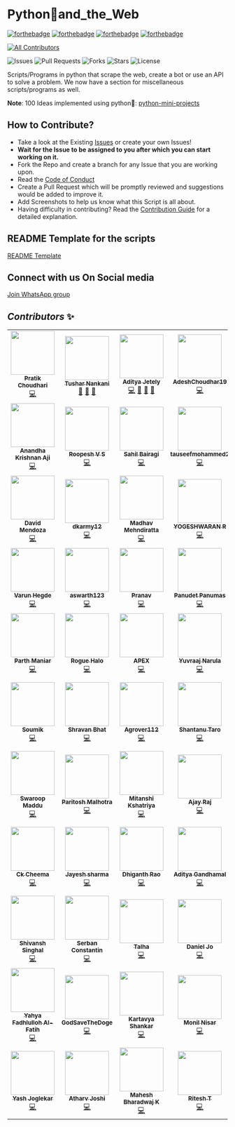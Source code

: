 # Python🐍and_the_Web

[![forthebadge](https://forthebadge.com/images/badges/built-by-developers.svg)](https://forthebadge.com)
[![forthebadge](https://forthebadge.com/images/badges/built-with-love.svg)](https://forthebadge.com)
[![forthebadge](https://forthebadge.com/images/badges/built-with-swag.svg)](https://forthebadge.com)
[![forthebadge](https://forthebadge.com/images/badges/made-with-python.svg)](https://forthebadge.com)

<!-- ALL-CONTRIBUTORS-BADGE:START - Do not remove or modify this section -->
[![All Contributors](https://img.shields.io/badge/all_contributors-74-orange.svg?style=flat-square)](#contributors-)
<!-- ALL-CONTRIBUTORS-BADGE:END -->

![Issues](https://img.shields.io/github/issues/Python-World/Python_and_the_Web)
![Pull Requests](https://img.shields.io/github/issues-pr/Python-World/Python_and_the_Web)
![Forks](https://img.shields.io/github/forks/Python-World/Python_and_the_Web)
![Stars](https://img.shields.io/github/stars/Python-World/Python_and_the_Web)
![License](https://img.shields.io/github/license/Python-World/Python_and_the_Web)

Scripts/Programs in python that scrape the web, create a bot or use an API to solve a problem.
We now have a section for miscellaneous scripts/programs as well.

**Note**: 100 Ideas implemented using python🐍: [python-mini-projects](https://python-world.github.io/python-mini-projects/#/)

## How to Contribute?

- Take a look at the Existing [Issues](https://github.com/Python-World/Python_and_the_Web/issues) or create your own Issues!
- **Wait for the Issue to be assigned to you after which you can start working on it.**
- Fork the Repo and create a branch for any Issue that you are working upon.
- Read the [Code of Conduct](https://github.com/Python-World/Python_and_the_Web/blob/master/CODE_OF_CONDUCT.md)
- Create a Pull Request which will be promptly reviewed and suggestions would be added to improve it.
- Add Screenshots to help us know what this Script is all about.
- Having difficulty in contributing? Read the [Contribution Guide](https://github.com/Python-World/Python_and_the_Web/blob/master/CONTRIBUTING.md) for a detailed explanation.

## README Template for the scripts

[README Template](https://github.com/Python-World/Python_and_the_Web/blob/master/README_TEMPLATE.md)

## Connect with us On Social media

[Join WhatsApp group](https://chat.whatsapp.com/Ghp25kidWLaGrAVA0G0GAa)

## *Contributors* ✨

<!-- ALL-CONTRIBUTORS-LIST:START - Do not remove or modify this section -->
<!-- prettier-ignore-start -->
<!-- markdownlint-disable -->
<table>
  <tr>
    <td align="center"><a href="https://www.linkedin.com/in/pratik-choudhari/"><img src="https://avatars3.githubusercontent.com/u/40862682?v=4" width="100px;" alt=""/><br /><sub><b>Pratik Choudhari</b></sub></a><br /><a href="https://github.com/Python-World/Python_and_the_Web/commits?author=pratik-choudhari" title="Code">💻</a></td>
    <td align="center"><a href="https://www.linkedin.com/in/tusharnankani"><img src="https://avatars1.githubusercontent.com/u/61280281?v=4" width="100px;" alt=""/><br /><sub><b>Tushar Nankani</b></sub></a><br /><a href="https://github.com/Python-World/Python_and_the_Web/commits?author=tusharnankani" title="Documentation">📖</a> <a href="https://github.com/Python-World/Python_and_the_Web/pulls?q=is%3Apr+reviewed-by%3Atusharnankani" title="Reviewed Pull Requests">👀</a> <a href="#projectManagement-tusharnankani" title="Project Management">📆</a></td>
    <td align="center"><a href="http://www.linkedin.com/in/aditya-jetely"><img src="https://avatars3.githubusercontent.com/u/42397096?v=4" width="100px;" alt=""/><br /><sub><b>Aditya Jetely</b></sub></a><br /><a href="https://github.com/Python-World/Python_and_the_Web/commits?author=AdityaJ7" title="Code">💻</a> <a href="https://github.com/Python-World/Python_and_the_Web/commits?author=AdityaJ7" title="Documentation">📖</a> <a href="https://github.com/Python-World/Python_and_the_Web/pulls?q=is%3Apr+reviewed-by%3AAdityaJ7" title="Reviewed Pull Requests">👀</a> <a href="#projectManagement-AdityaJ7" title="Project Management">📆</a></td>
    <td align="center"><a href="https://github.com/AdeshChoudhar19"><img src="https://avatars3.githubusercontent.com/u/60918872?v=4" width="100px;" alt=""/><br /><sub><b>AdeshChoudhar19</b></sub></a><br /><a href="https://github.com/Python-World/Python_and_the_Web/commits?author=AdeshChoudhar19" title="Code">💻</a></td>
    <td align="center"><a href="https://www.linkedin.com/in/ravishankar-chavare-84474a102/"><img src="https://avatars0.githubusercontent.com/u/33047641?v=4" width="100px;" alt=""/><br /><sub><b>Ravishankar Chavare</b></sub></a><br /><a href="https://github.com/Python-World/Python_and_the_Web/pulls?q=is%3Apr+reviewed-by%3Achavarera" title="Reviewed Pull Requests">👀</a> <a href="https://github.com/Python-World/Python_and_the_Web/commits?author=chavarera" title="Documentation">📖</a> <a href="#projectManagement-chavarera" title="Project Management">📆</a></td>
    <td align="center"><a href="https://github.com/Saujanya0910"><img src="https://avatars1.githubusercontent.com/u/55703178?v=4" width="100px;" alt=""/><br /><sub><b>Saujanya Pandey</b></sub></a><br /><a href="https://github.com/Python-World/Python_and_the_Web/commits?author=Saujanya0910" title="Code">💻</a></td>
    <td align="center"><a href="https://amitsingh-396e4.web.app/"><img src="https://avatars2.githubusercontent.com/u/57305134?v=4" width="100px;" alt=""/><br /><sub><b>amit singh</b></sub></a><br /><a href="https://github.com/Python-World/Python_and_the_Web/commits?author=amitsingh6391" title="Documentation">📖</a></td>
  </tr>
  <tr>
    <td align="center"><a href="https://github.com/anandhakrishnanaji"><img src="https://avatars2.githubusercontent.com/u/45736365?v=4" width="100px;" alt=""/><br /><sub><b>Anandha Krishnan Aji</b></sub></a><br /><a href="https://github.com/Python-World/Python_and_the_Web/commits?author=anandhakrishnanaji" title="Code">💻</a></td>
    <td align="center"><a href="https://github.com/roopeshvs"><img src="https://avatars3.githubusercontent.com/u/47831211?v=4" width="100px;" alt=""/><br /><sub><b>Roopesh V S</b></sub></a><br /><a href="https://github.com/Python-World/Python_and_the_Web/commits?author=roopeshvs" title="Code">💻</a></td>
    <td align="center"><a href="https://github.com/Sahil-k1509"><img src="https://avatars1.githubusercontent.com/u/55683054?v=4" width="100px;" alt=""/><br /><sub><b>Sahil Bairagi</b></sub></a><br /><a href="https://github.com/Python-World/Python_and_the_Web/commits?author=Sahil-k1509" title="Code">💻</a></td>
    <td align="center"><a href="https://github.com/tauseefmohammed2"><img src="https://avatars2.githubusercontent.com/u/35351464?v=4" width="100px;" alt=""/><br /><sub><b>tauseefmohammed2</b></sub></a><br /><a href="https://github.com/Python-World/Python_and_the_Web/commits?author=tauseefmohammed2" title="Code">💻</a></td>
    <td align="center"><a href="https://ameyanrd.github.io/"><img src="https://avatars1.githubusercontent.com/u/42608371?v=4" width="100px;" alt=""/><br /><sub><b>Ameya Deshpande</b></sub></a><br /><a href="https://github.com/Python-World/Python_and_the_Web/commits?author=ameyanrd" title="Code">💻</a></td>
    <td align="center"><a href="https://aravindha1234u.github.io"><img src="https://avatars0.githubusercontent.com/u/52521300?v=4" width="100px;" alt=""/><br /><sub><b>T3cH_W1z4rD</b></sub></a><br /><a href="https://github.com/Python-World/Python_and_the_Web/commits?author=Aravindha1234u" title="Code">💻</a></td>
    <td align="center"><a href="https://github.com/Meghana-12"><img src="https://avatars0.githubusercontent.com/u/44519203?v=4" width="100px;" alt=""/><br /><sub><b>Meghana Varanasi</b></sub></a><br /><a href="https://github.com/Python-World/Python_and_the_Web/commits?author=Meghana-12" title="Code">💻</a></td>
  </tr>
  <tr>
    <td align="center"><a href="https://github.com/mendoza"><img src="https://avatars1.githubusercontent.com/u/30415552?v=4" width="100px;" alt=""/><br /><sub><b>David Mendoza</b></sub></a><br /><a href="https://github.com/Python-World/Python_and_the_Web/commits?author=mendoza" title="Code">💻</a></td>
    <td align="center"><a href="https://github.com/dkarmy12"><img src="https://avatars1.githubusercontent.com/u/55491427?v=4" width="100px;" alt=""/><br /><sub><b>dkarmy12</b></sub></a><br /><a href="https://github.com/Python-World/Python_and_the_Web/commits?author=dkarmy12" title="Code">💻</a></td>
    <td align="center"><a href="http://madhavmehndiratta.me"><img src="https://avatars3.githubusercontent.com/u/43489174?v=4" width="100px;" alt=""/><br /><sub><b>Madhav Mehndiratta</b></sub></a><br /><a href="https://github.com/Python-World/Python_and_the_Web/commits?author=madhavmehndiratta" title="Code">💻</a></td>
    <td align="center"><a href="http://www.linkedin.com/in/yogeshwaran01"><img src="https://avatars1.githubusercontent.com/u/66836092?v=4" width="100px;" alt=""/><br /><sub><b>YOGESHWARAN R</b></sub></a><br /><a href="https://github.com/Python-World/Python_and_the_Web/commits?author=yogeshwaran01" title="Code">💻</a></td>
    <td align="center"><a href="http://pranav6670.github.io"><img src="https://avatars1.githubusercontent.com/u/31882923?v=4" width="100px;" alt=""/><br /><sub><b>Pranav  Natekar</b></sub></a><br /><a href="https://github.com/Python-World/Python_and_the_Web/commits?author=pranav6670" title="Code">💻</a></td>
    <td align="center"><a href="https://github.com/nj1902"><img src="https://avatars0.githubusercontent.com/u/56442920?v=4" width="100px;" alt=""/><br /><sub><b>DopeKid</b></sub></a><br /><a href="https://github.com/Python-World/Python_and_the_Web/commits?author=nj1902" title="Code">💻</a></td>
    <td align="center"><a href="https://github.com/rohitjoshi6"><img src="https://avatars1.githubusercontent.com/u/56406787?v=4" width="100px;" alt=""/><br /><sub><b>Rohit_Joshi</b></sub></a><br /><a href="https://github.com/Python-World/Python_and_the_Web/commits?author=rohitjoshi6" title="Code">💻</a></td>
  </tr>
  <tr>
    <td align="center"><a href="https://github.com/varuntumbe"><img src="https://avatars0.githubusercontent.com/u/44541344?v=4" width="100px;" alt=""/><br /><sub><b>Varun Hegde</b></sub></a><br /><a href="https://github.com/Python-World/Python_and_the_Web/commits?author=varuntumbe" title="Code">💻</a></td>
    <td align="center"><a href="https://github.com/aswarth123"><img src="https://avatars2.githubusercontent.com/u/53229329?v=4" width="100px;" alt=""/><br /><sub><b>aswarth123</b></sub></a><br /><a href="https://github.com/Python-World/Python_and_the_Web/commits?author=aswarth123" title="Code">💻</a></td>
    <td align="center"><a href="https://github.com/Vyprath"><img src="https://avatars3.githubusercontent.com/u/58635215?v=4" width="100px;" alt=""/><br /><sub><b>Pranav</b></sub></a><br /><a href="https://github.com/Python-World/Python_and_the_Web/commits?author=Vyprath" title="Code">💻</a></td>
    <td align="center"><a href="https://github.com/panudet-24mb"><img src="https://avatars3.githubusercontent.com/u/47716860?v=4" width="100px;" alt=""/><br /><sub><b>Panudet Panumas</b></sub></a><br /><a href="https://github.com/Python-World/Python_and_the_Web/commits?author=panudet-24mb" title="Code">💻</a></td>
    <td align="center"><a href="https://github.com/Jaideep07"><img src="https://avatars0.githubusercontent.com/u/53224282?v=4" width="100px;" alt=""/><br /><sub><b>Jaideep07</b></sub></a><br /><a href="https://github.com/Python-World/Python_and_the_Web/commits?author=Jaideep07" title="Code">💻</a></td>
    <td align="center"><a href="https://github.com/infern018"><img src="https://avatars1.githubusercontent.com/u/52378712?v=4" width="100px;" alt=""/><br /><sub><b>Vishwas Singh</b></sub></a><br /><a href="https://github.com/Python-World/Python_and_the_Web/commits?author=infern018" title="Code">💻</a></td>
    <td align="center"><a href="https://github.com/krishnajalan"><img src="https://avatars3.githubusercontent.com/u/69248796?v=4" width="100px;" alt=""/><br /><sub><b>Krishna Jalan</b></sub></a><br /><a href="https://github.com/Python-World/Python_and_the_Web/commits?author=krishnajalan" title="Documentation">📖</a></td>
  </tr>
  <tr>
    <td align="center"><a href="http://linkedin.com/in/parthdmaniar"><img src="https://avatars3.githubusercontent.com/u/45627498?v=4" width="100px;" alt=""/><br /><sub><b>Parth Maniar</b></sub></a><br /><a href="https://github.com/Python-World/Python_and_the_Web/commits?author=officialpm" title="Code">💻</a></td>
    <td align="center"><a href="https://github.com/Rogue-Halo"><img src="https://avatars3.githubusercontent.com/u/47247405?v=4" width="100px;" alt=""/><br /><sub><b>Rogue Halo</b></sub></a><br /><a href="https://github.com/Python-World/Python_and_the_Web/commits?author=Rogue-Halo" title="Code">💻</a></td>
    <td align="center"><a href="https://github.com/Apex-code"><img src="https://avatars2.githubusercontent.com/u/30106022?v=4" width="100px;" alt=""/><br /><sub><b>APEX</b></sub></a><br /><a href="https://github.com/Python-World/Python_and_the_Web/commits?author=Apex-code" title="Code">💻</a></td>
    <td align="center"><a href="https://github.com/yuvraajnarula"><img src="https://avatars3.githubusercontent.com/u/49155095?v=4" width="100px;" alt=""/><br /><sub><b>Yuvraaj Narula</b></sub></a><br /><a href="https://github.com/Python-World/Python_and_the_Web/commits?author=yuvraajnarula" title="Code">💻</a></td>
    <td align="center"><a href="https://github.com/Anshul275"><img src="https://avatars0.githubusercontent.com/u/54087991?v=4" width="100px;" alt=""/><br /><sub><b>Anshul275</b></sub></a><br /><a href="https://github.com/Python-World/Python_and_the_Web/commits?author=Anshul275" title="Code">💻</a></td>
    <td align="center"><a href="https://github.com/CaptainRoberts"><img src="https://avatars2.githubusercontent.com/u/25398128?v=4" width="100px;" alt=""/><br /><sub><b>Benji</b></sub></a><br /><a href="https://github.com/Python-World/Python_and_the_Web/commits?author=CaptainRoberts" title="Code">💻</a></td>
    <td align="center"><a href="https://bit.ly/3id01g8"><img src="https://avatars0.githubusercontent.com/u/52729944?v=4" width="100px;" alt=""/><br /><sub><b>Rajdeep Ray</b></sub></a><br /><a href="https://github.com/Python-World/Python_and_the_Web/commits?author=Rajdeep-Ray" title="Code">💻</a></td>
  </tr>
  <tr>
    <td align="center"><a href="https://araon.pythonanywhere.com"><img src="https://avatars0.githubusercontent.com/u/30241057?v=4" width="100px;" alt=""/><br /><sub><b>Soumik</b></sub></a><br /><a href="https://github.com/Python-World/Python_and_the_Web/commits?author=Araon" title="Code">💻</a></td>
    <td align="center"><a href="https://github.com/ShravanBhat"><img src="https://avatars3.githubusercontent.com/u/48554826?v=4" width="100px;" alt=""/><br /><sub><b>Shravan Bhat</b></sub></a><br /><a href="https://github.com/Python-World/Python_and_the_Web/commits?author=ShravanBhat" title="Code">💻</a></td>
    <td align="center"><a href="https://github.com/Agrover112"><img src="https://avatars3.githubusercontent.com/u/42321810?v=4" width="100px;" alt=""/><br /><sub><b>Agrover112</b></sub></a><br /><a href="https://github.com/Python-World/Python_and_the_Web/commits?author=Agrover112" title="Code">💻</a></td>
    <td align="center"><a href="https://github.com/ShantanuTaro"><img src="https://avatars3.githubusercontent.com/u/43516930?v=4" width="100px;" alt=""/><br /><sub><b>Shantanu Taro</b></sub></a><br /><a href="https://github.com/Python-World/Python_and_the_Web/commits?author=ShantanuTaro" title="Code">💻</a></td>
    <td align="center"><a href="https://suvamprogrammer.blogspot.com"><img src="https://avatars3.githubusercontent.com/u/32155332?v=4" width="100px;" alt=""/><br /><sub><b>suvam prasad</b></sub></a><br /><a href="https://github.com/Python-World/Python_and_the_Web/commits?author=SuvamPrasd" title="Code">💻</a></td>
    <td align="center"><a href="https://www.youtube.com/channel/UCpkxxb7y9nIlUlft5GKTNsg/"><img src="https://avatars3.githubusercontent.com/u/66870959?v=4" width="100px;" alt=""/><br /><sub><b>Mysterious-Owl</b></sub></a><br /><a href="https://github.com/Python-World/Python_and_the_Web/commits?author=Mysterious-Owl" title="Code">💻</a></td>
    <td align="center"><a href="https://github.com/antoniouaa"><img src="https://avatars0.githubusercontent.com/u/15040368?v=4" width="100px;" alt=""/><br /><sub><b>Alex Antoniou</b></sub></a><br /><a href="https://github.com/Python-World/Python_and_the_Web/commits?author=antoniouaa" title="Code">💻</a></td>
  </tr>
  <tr>
    <td align="center"><a href="https://github.com/swaroopmaddu"><img src="https://avatars1.githubusercontent.com/u/24986270?v=4" width="100px;" alt=""/><br /><sub><b>Swaroop Maddu</b></sub></a><br /><a href="https://github.com/Python-World/Python_and_the_Web/commits?author=swaroopmaddu" title="Code">💻</a></td>
    <td align="center"><a href="https://github.com/malhotra-paritosh"><img src="https://avatars1.githubusercontent.com/u/29488556?v=4" width="100px;" alt=""/><br /><sub><b>Paritosh Malhotra</b></sub></a><br /><a href="https://github.com/Python-World/Python_and_the_Web/commits?author=malhotra-paritosh" title="Code">💻</a></td>
    <td align="center"><a href="https://github.com/MitanshiKshatriya"><img src="https://avatars1.githubusercontent.com/u/42690596?v=4" width="100px;" alt=""/><br /><sub><b>Mitanshi Kshatriya</b></sub></a><br /><a href="https://github.com/Python-World/Python_and_the_Web/commits?author=MitanshiKshatriya" title="Code">💻</a></td>
    <td align="center"><a href="https://github.com/Ajay-Raj-S"><img src="https://avatars0.githubusercontent.com/u/29999212?v=4" width="100px;" alt=""/><br /><sub><b>Ajay Raj</b></sub></a><br /><a href="https://github.com/Python-World/Python_and_the_Web/commits?author=Ajay-Raj-S" title="Code">💻</a></td>
    <td align="center"><a href="https://xinyixiang.github.io/PersonalWebsiteXinyi/"><img src="https://avatars1.githubusercontent.com/u/30137615?v=4" width="100px;" alt=""/><br /><sub><b>Xinyi Xiang</b></sub></a><br /><a href="https://github.com/Python-World/Python_and_the_Web/commits?author=xinyixiang" title="Code">💻</a></td>
    <td align="center"><a href="https://github.com/chhipashubham970"><img src="https://avatars2.githubusercontent.com/u/54745010?v=4" width="100px;" alt=""/><br /><sub><b>Shubham Chhipa</b></sub></a><br /><a href="https://github.com/Python-World/Python_and_the_Web/commits?author=chhipashubham970" title="Code">💻</a></td>
    <td align="center"><a href="https://github.com/Jayanth19524"><img src="https://avatars0.githubusercontent.com/u/65494099?v=4" width="100px;" alt=""/><br /><sub><b>G V S Jayanth</b></sub></a><br /><a href="https://github.com/Python-World/Python_and_the_Web/commits?author=Jayanth19524" title="Code">💻</a></td>
  </tr>
  <tr>
    <td align="center"><a href="https://github.com/Cheemashyper"><img src="https://avatars2.githubusercontent.com/u/68045666?v=4" width="100px;" alt=""/><br /><sub><b>Ck Cheema</b></sub></a><br /><a href="https://github.com/Python-World/Python_and_the_Web/commits?author=Cheemashyper" title="Code">💻</a></td>
    <td align="center"><a href="https://github.com/jaesharma"><img src="https://avatars2.githubusercontent.com/u/44082416?v=4" width="100px;" alt=""/><br /><sub><b>Jayesh sharma</b></sub></a><br /><a href="https://github.com/Python-World/Python_and_the_Web/commits?author=jaesharma" title="Code">💻</a></td>
    <td align="center"><a href="http://dhiganthrao.github.io"><img src="https://avatars0.githubusercontent.com/u/53207198?v=4" width="100px;" alt=""/><br /><sub><b>Dhiganth Rao</b></sub></a><br /><a href="https://github.com/Python-World/Python_and_the_Web/commits?author=dhiganthrao" title="Code">💻</a></td>
    <td align="center"><a href="https://github.com/adityagandhamal"><img src="https://avatars0.githubusercontent.com/u/61016383?v=4" width="100px;" alt=""/><br /><sub><b>Aditya Gandhamal</b></sub></a><br /><a href="https://github.com/Python-World/Python_and_the_Web/commits?author=adityagandhamal" title="Code">💻</a></td>
    <td align="center"><a href="https://hardik.urspace.io/"><img src="https://avatars3.githubusercontent.com/u/25060629?v=4" width="100px;" alt=""/><br /><sub><b>HARDIK DADHICH</b></sub></a><br /><a href="https://github.com/Python-World/Python_and_the_Web/commits?author=hardik-dadhich" title="Code">💻</a></td>
    <td align="center"><a href="https://github.com/twozero88"><img src="https://avatars0.githubusercontent.com/u/44749717?v=4" width="100px;" alt=""/><br /><sub><b>twozero88</b></sub></a><br /><a href="https://github.com/Python-World/Python_and_the_Web/commits?author=twozero88" title="Code">💻</a></td>
    <td align="center"><a href="https://github.com/namanshah01"><img src="https://avatars1.githubusercontent.com/u/64421164?v=4" width="100px;" alt=""/><br /><sub><b>Naman Shah</b></sub></a><br /><a href="https://github.com/Python-World/Python_and_the_Web/commits?author=namanshah01" title="Code">💻</a></td>
  </tr>
  <tr>
    <td align="center"><a href="https://www.kaggle.com/shivanshsinghal107"><img src="https://avatars3.githubusercontent.com/u/47008582?v=4" width="100px;" alt=""/><br /><sub><b>Shivansh Singhal</b></sub></a><br /><a href="https://github.com/Python-World/Python_and_the_Web/commits?author=shivanshsinghal107" title="Code">💻</a></td>
    <td align="center"><a href="https://fuzz.me.uk"><img src="https://avatars0.githubusercontent.com/u/1335181?v=4" width="100px;" alt=""/><br /><sub><b>Serban Constantin</b></sub></a><br /><a href="https://github.com/Python-World/Python_and_the_Web/commits?author=fuzzmz" title="Code">💻</a></td>
    <td align="center"><a href="https://github.com/symtalha14"><img src="https://avatars2.githubusercontent.com/u/26308379?v=4" width="100px;" alt=""/><br /><sub><b>Talha</b></sub></a><br /><a href="https://github.com/Python-World/Python_and_the_Web/commits?author=symtalha14" title="Code">💻</a></td>
    <td align="center"><a href="https://github.com/danieljo09"><img src="https://avatars0.githubusercontent.com/u/67842986?v=4" width="100px;" alt=""/><br /><sub><b>Daniel Jo</b></sub></a><br /><a href="https://github.com/Python-World/Python_and_the_Web/commits?author=danieljo09" title="Code">💻</a></td>
    <td align="center"><a href="http://rohitsaini.pythonanywhere.com/"><img src="https://avatars2.githubusercontent.com/u/40729749?v=4" width="100px;" alt=""/><br /><sub><b>Rohit Kumar Saini</b></sub></a><br /><a href="https://github.com/Python-World/Python_and_the_Web/commits?author=rockingrohit9639" title="Code">💻</a></td>
    <td align="center"><a href="https://github.com/arthuralmeida93"><img src="https://avatars0.githubusercontent.com/u/13452140?v=4" width="100px;" alt=""/><br /><sub><b>Arthur</b></sub></a><br /><a href="https://github.com/Python-World/Python_and_the_Web/commits?author=arthuralmeida93" title="Code">💻</a></td>
    <td align="center"><a href="https://github.com/StarSeeker123"><img src="https://avatars0.githubusercontent.com/u/57768079?v=4" width="100px;" alt=""/><br /><sub><b>StarSeeker123</b></sub></a><br /><a href="https://github.com/Python-World/Python_and_the_Web/commits?author=StarSeeker123" title="Code">💻</a></td>
  </tr>
  <tr>
    <td align="center"><a href="https://github.com/k1m0ch1"><img src="https://avatars0.githubusercontent.com/u/5756522?v=4" width="100px;" alt=""/><br /><sub><b>Yahya Fadhlulloh Al-Fatih</b></sub></a><br /><a href="https://github.com/Python-World/Python_and_the_Web/commits?author=k1m0ch1" title="Code">💻</a></td>
    <td align="center"><a href="https://github.com/GodSaveTheDoge"><img src="https://avatars0.githubusercontent.com/u/51802433?v=4" width="100px;" alt=""/><br /><sub><b>GodSaveTheDoge</b></sub></a><br /><a href="https://github.com/Python-World/Python_and_the_Web/commits?author=GodSaveTheDoge" title="Code">💻</a></td>
    <td align="center"><a href="https://github.com/kartavyashankar"><img src="https://avatars3.githubusercontent.com/u/55027697?v=4" width="100px;" alt=""/><br /><sub><b>Kartavya Shankar</b></sub></a><br /><a href="https://github.com/Python-World/Python_and_the_Web/commits?author=kartavyashankar" title="Code">💻</a></td>
    <td align="center"><a href="https://github.com/MNISAR"><img src="https://avatars2.githubusercontent.com/u/20768577?v=4" width="100px;" alt=""/><br /><sub><b>Monil Nisar</b></sub></a><br /><a href="https://github.com/Python-World/Python_and_the_Web/commits?author=MNISAR" title="Code">💻</a></td>
    <td align="center"><a href="https://github.com/wolflegend99"><img src="https://avatars2.githubusercontent.com/u/38404778?v=4" width="100px;" alt=""/><br /><sub><b>wolflegend99</b></sub></a><br /><a href="https://github.com/Python-World/Python_and_the_Web/commits?author=wolflegend99" title="Code">💻</a></td>
    <td align="center"><a href="https://www.linkedin.com/in/schezeen-fazulbhoy-6a5957110/"><img src="https://avatars1.githubusercontent.com/u/28871211?v=4" width="100px;" alt=""/><br /><sub><b>Schezeen Fazulbhoy</b></sub></a><br /><a href="https://github.com/Python-World/Python_and_the_Web/commits?author=schezfaz" title="Code">💻</a></td>
    <td align="center"><a href="https://github.com/jairoufps"><img src="https://avatars2.githubusercontent.com/u/23509868?v=4" width="100px;" alt=""/><br /><sub><b>jairoufps</b></sub></a><br /><a href="https://github.com/Python-World/Python_and_the_Web/commits?author=jairoufps" title="Code">💻</a></td>
  </tr>
  <tr>
    <td align="center"><a href="https://github.com/YASHBRO"><img src="https://avatars3.githubusercontent.com/u/67703411?v=4" width="100px;" alt=""/><br /><sub><b>Yash Joglekar</b></sub></a><br /><a href="https://github.com/Python-World/Python_and_the_Web/commits?author=YASHBRO" title="Code">💻</a></td>
    <td align="center"><a href="https://github.com/Atharv-Joshi"><img src="https://avatars1.githubusercontent.com/u/53505850?v=4" width="100px;" alt=""/><br /><sub><b>Atharv Joshi</b></sub></a><br /><a href="https://github.com/Python-World/Python_and_the_Web/commits?author=Atharv-Joshi" title="Code">💻</a></td>
    <td align="center"><a href="http://maheshbharadwaj.github.io/"><img src="https://avatars2.githubusercontent.com/u/48756374?v=4" width="100px;" alt=""/><br /><sub><b>Mahesh Bharadwaj K</b></sub></a><br /><a href="https://github.com/Python-World/Python_and_the_Web/commits?author=MaheshBharadwaj" title="Code">💻</a></td>
    <td align="center"><a href="https://github.com/ritesh-dt"><img src="https://avatars0.githubusercontent.com/u/53569176?v=4" width="100px;" alt=""/><br /><sub><b>Ritesh T</b></sub></a><br /><a href="https://github.com/Python-World/Python_and_the_Web/commits?author=ritesh-dt" title="Code">💻</a></td>
  </tr>
</table>

<!-- markdownlint-enable -->
<!-- prettier-ignore-end -->
<!-- ALL-CONTRIBUTORS-LIST:END -->
